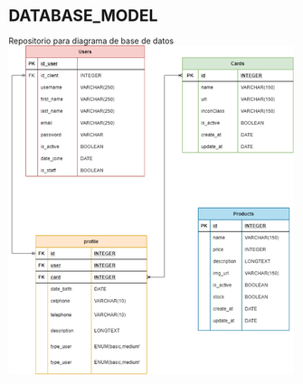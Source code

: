 # DATABASE_MODEL
Repositorio para diagrama de base de datos
![Diagrama](https://github.com/Glasmart/DATABASE_MODEL/blob/main/DBGlasmart.png?raw=true)

